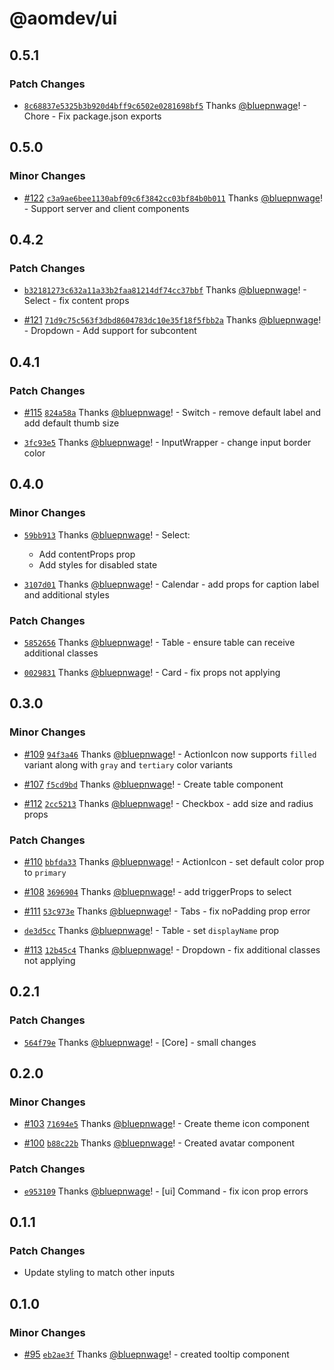 # @aomdev/ui

## 0.5.1

### Patch Changes

- [`8c68837e5325b3b920d4bff9c6502e0281698bf5`](https://github.com/Active-Outre-Mer-Dev/aom/commit/8c68837e5325b3b920d4bff9c6502e0281698bf5) Thanks [@bluepnwage](https://github.com/bluepnwage)! - Chore - Fix package.json exports

## 0.5.0

### Minor Changes

- [#122](https://github.com/Active-Outre-Mer-Dev/aom/pull/122) [`c3a9ae6bee1130abf09c6f3842cc03bf84b0b011`](https://github.com/Active-Outre-Mer-Dev/aom/commit/c3a9ae6bee1130abf09c6f3842cc03bf84b0b011) Thanks [@bluepnwage](https://github.com/bluepnwage)! - Support server and client components

## 0.4.2

### Patch Changes

- [`b32181273c632a11a33b2faa81214df74cc37bbf`](https://github.com/Active-Outre-Mer-Dev/aom/commit/b32181273c632a11a33b2faa81214df74cc37bbf) Thanks [@bluepnwage](https://github.com/bluepnwage)! - Select - fix content props

- [#121](https://github.com/Active-Outre-Mer-Dev/aom/pull/121) [`71d9c75c563f3dbd8604783dc10e35f18f5fbb2a`](https://github.com/Active-Outre-Mer-Dev/aom/commit/71d9c75c563f3dbd8604783dc10e35f18f5fbb2a) Thanks [@bluepnwage](https://github.com/bluepnwage)! - Dropdown - Add support for subcontent

## 0.4.1

### Patch Changes

- [#115](https://github.com/Active-Outre-Mer-Dev/aom/pull/115) [`824a58a`](https://github.com/Active-Outre-Mer-Dev/aom/commit/824a58aced6bc591913d87ce17a346741746275f) Thanks [@bluepnwage](https://github.com/bluepnwage)! - Switch - remove default label and add default thumb size

- [`3fc93e5`](https://github.com/Active-Outre-Mer-Dev/aom/commit/3fc93e52bbeb30e01274b8da9e863b619be222c3) Thanks [@bluepnwage](https://github.com/bluepnwage)! - InputWrapper - change input border color

## 0.4.0

### Minor Changes

- [`59bb913`](https://github.com/Active-Outre-Mer-Dev/aom/commit/59bb9137ac62f6ed1f0b0756ac09f6567c4e8e26) Thanks [@bluepnwage](https://github.com/bluepnwage)! - Select:

  - Add contentProps prop
  - Add styles for disabled state

- [`3107d01`](https://github.com/Active-Outre-Mer-Dev/aom/commit/3107d01348630bc6ed41a13dd7b3d10a105271d3) Thanks [@bluepnwage](https://github.com/bluepnwage)! - Calendar - add props for caption label and additional styles

### Patch Changes

- [`5852656`](https://github.com/Active-Outre-Mer-Dev/aom/commit/5852656ae3ee93d4260c9fad90ad3bfa67d70494) Thanks [@bluepnwage](https://github.com/bluepnwage)! - Table - ensure table can receive additional classes

- [`0029831`](https://github.com/Active-Outre-Mer-Dev/aom/commit/002983112fafb164d587f1c03049350adf2f0232) Thanks [@bluepnwage](https://github.com/bluepnwage)! - Card - fix props not applying

## 0.3.0

### Minor Changes

- [#109](https://github.com/Active-Outre-Mer-Dev/aom/pull/109) [`94f3a46`](https://github.com/Active-Outre-Mer-Dev/aom/commit/94f3a46df1ea80c0ec611aeb11aff83b43864273) Thanks [@bluepnwage](https://github.com/bluepnwage)! - ActionIcon now supports `filled` variant along with `gray` and `tertiary` color variants

- [#107](https://github.com/Active-Outre-Mer-Dev/aom/pull/107) [`f5cd9bd`](https://github.com/Active-Outre-Mer-Dev/aom/commit/f5cd9bd6925c65d19d8970b25e0d6968b423f210) Thanks [@bluepnwage](https://github.com/bluepnwage)! - Create table component

- [#112](https://github.com/Active-Outre-Mer-Dev/aom/pull/112) [`2cc5213`](https://github.com/Active-Outre-Mer-Dev/aom/commit/2cc5213a600548570b53d6f6891500066f29f4be) Thanks [@bluepnwage](https://github.com/bluepnwage)! - Checkbox - add size and radius props

### Patch Changes

- [#110](https://github.com/Active-Outre-Mer-Dev/aom/pull/110) [`bbfda33`](https://github.com/Active-Outre-Mer-Dev/aom/commit/bbfda330392885759ad86444a80fe1e4c47c288d) Thanks [@bluepnwage](https://github.com/bluepnwage)! - ActionIcon - set default color prop to `primary`

- [#108](https://github.com/Active-Outre-Mer-Dev/aom/pull/108) [`3696904`](https://github.com/Active-Outre-Mer-Dev/aom/commit/36969041f3188e8ff552953b06cff3c697479049) Thanks [@bluepnwage](https://github.com/bluepnwage)! - add triggerProps to select

- [#111](https://github.com/Active-Outre-Mer-Dev/aom/pull/111) [`53c973e`](https://github.com/Active-Outre-Mer-Dev/aom/commit/53c973e5b0ca1cab62395779402c3503c4ed894d) Thanks [@bluepnwage](https://github.com/bluepnwage)! - Tabs - fix noPadding prop error

- [`de3d5cc`](https://github.com/Active-Outre-Mer-Dev/aom/commit/de3d5ccca6807267e0cd2e8eb63458297e330475) Thanks [@bluepnwage](https://github.com/bluepnwage)! - Table - set `displayName` prop

- [#113](https://github.com/Active-Outre-Mer-Dev/aom/pull/113) [`12b45c4`](https://github.com/Active-Outre-Mer-Dev/aom/commit/12b45c4f5ee164f750a1b8e2a9227c93decc464d) Thanks [@bluepnwage](https://github.com/bluepnwage)! - Dropdown - fix additional classes not applying

## 0.2.1

### Patch Changes

- [`564f79e`](https://github.com/Active-Outre-Mer-Dev/aom/commit/564f79ec8868c8681d0da45d9acb63cf43cf2401) Thanks [@bluepnwage](https://github.com/bluepnwage)! - [Core] - small changes

## 0.2.0

### Minor Changes

- [#103](https://github.com/Active-Outre-Mer-Dev/aom/pull/103) [`71694e5`](https://github.com/Active-Outre-Mer-Dev/aom/commit/71694e555c6a4468f809c529231eda922661fbf8) Thanks [@bluepnwage](https://github.com/bluepnwage)! - Create theme icon component

- [#100](https://github.com/Active-Outre-Mer-Dev/aom/pull/100) [`b88c22b`](https://github.com/Active-Outre-Mer-Dev/aom/commit/b88c22b92c2c7460c80f4f03c2089e9d1d88dece) Thanks [@bluepnwage](https://github.com/bluepnwage)! - Created avatar component

### Patch Changes

- [`e953109`](https://github.com/Active-Outre-Mer-Dev/aom/commit/e953109d37c8f636cb035ea8593c52a2ea3aaa35) Thanks [@bluepnwage](https://github.com/bluepnwage)! - [ui] Command - fix icon prop errors

## 0.1.1

### Patch Changes

- Update styling to match other inputs

## 0.1.0

### Minor Changes

- [#95](https://github.com/Active-Outre-Mer-Dev/aom/pull/95) [`eb2ae3f`](https://github.com/Active-Outre-Mer-Dev/aom/commit/eb2ae3f6d268d6461d70101efa0c972a74b4f814) Thanks [@bluepnwage](https://github.com/bluepnwage)! - created tooltip component
